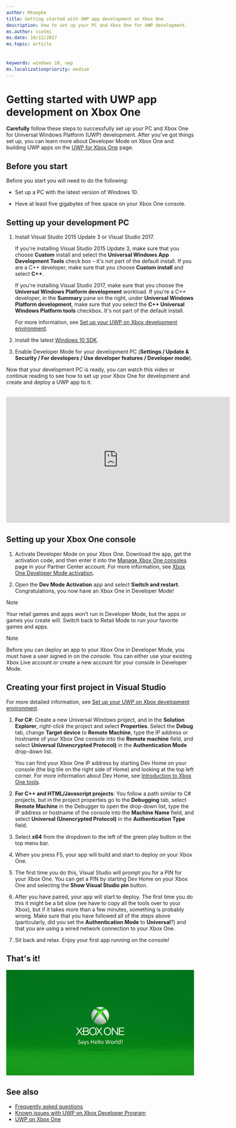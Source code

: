 ```yaml
---
author: Mtoepke
title: Getting started with UWP app development on Xbox One
description: How to set up your PC and Xbox One for UWP development.
ms.author: scotmi
ms.date: 10/12/2017
ms.topic: article


keywords: windows 10, uwp
ms.localizationpriority: medium
---
```


# Getting started with UWP app development on Xbox One

**Carefully** follow these steps to successfully set up your PC and Xbox One for Universal Windows Platform (UWP) development. After you’ve got things set up, you can learn more about Developer Mode on Xbox One and building UWP apps on the [UWP for Xbox One](index.md) page. 

## Before you start

Before you start you will need to do the following:
-	Set up a PC with the latest version of Windows 10.
<!-- -	Install Microsoft Visual Studio 2015 Update 3 or Microsoft Visual Studio 2017.

    > [!NOTE]
    > Visual Studio 2017 is required if you are using the Windows 10, build 15063 SDK. -->

- Have at least five gigabytes of free space on your Xbox One console.

## Setting up your development PC

1.	Install Visual Studio 2015 Update 3 or Visual Studio 2017.

    If you're installing Visual Studio 2015 Update 3, make sure that you choose **Custom** install and select the **Universal Windows App Development Tools** check box – it's not part of the default install. If you are a C++ developer, make sure that you choose **Custom install** and select **C++**.

    If you're installing Visual Studio 2017, make sure that you choose the **Universal Windows Platform development** workload. If you're a C++ developer, in the **Summary** pane on the right, under **Universal Windows Platform development**, make sure that you select the **C++ Universal Windows Platform tools** checkbox. It's not part of the default install.

    For more information, see [Set up your UWP on Xbox development environment](development-environment-setup.md).

2.	Install the latest [Windows 10 SDK](https://developer.microsoft.com/windows/downloads/windows-10-sdk).

3.  Enable Developer Mode for your development PC (**Settings / Update & Security / For developers / Use developer features / Developer mode**).

Now that your development PC is ready, you can watch this video or continue reading to see how to set up your Xbox One for development and create and deploy a UWP app to it.
</br>
</br>
<iframe src="https://channel9.msdn.com/Events/Xbox/App-Dev-on-Xbox/Get-started-with-App-Dev-on-Xbox/player#time=51s:paused" width="600" height="338"  allowFullScreen frameBorder="0"></iframe>

## Setting up your Xbox One console

1.	Activate Developer Mode on your Xbox One. Download the app, get the activation code, and then enter it into the [Manage Xbox One consoles](https://partner.microsoft.com/xboxactivate) page in your Partner Center account. For more information, see [Xbox One Developer Mode activation](devkit-activation.md). 

2.	Open the **Dev Mode Activation** app and select **Switch and restart**. Congratulations, you now have an Xbox One in Developer Mode!
  
  > [!NOTE]
  > Your retail games and apps won’t run in Developer Mode, but the apps or games you create will. Switch back to Retail Mode to run your favorite games and apps.
    
  > [!NOTE]
  > Before you can deploy an app to your Xbox One in Developer Mode, you must have a user signed in on the console. You can either use your existing Xbox Live account or create a new account for your console in Developer Mode. 

## Creating your first project in Visual Studio

For more detailed information, see [Set up your UWP on Xbox development environment](development-environment-setup.md).

1.	**For C#**: Create a new Universal Windows project, and in the **Solution Explorer**, right-click the project and select **Properties**. Select the **Debug** tab, change **Target device** to **Remote Machine**, type the IP address or hostname of your Xbox One console into the **Remote machine** field, and select **Universal (Unencrypted Protocol)** in the **Authentication Mode** drop-down list.   

    You can find your Xbox One IP address by starting Dev Home on your console (the big tile on the right side of Home) and looking at the top left corner. For more information about Dev Home, see [Introduction to Xbox One tools](introduction-to-xbox-tools.md).  

2.	**For C++ and HTML/Javascript projects**: You follow a path similar to C# projects, but in the project properties go to the **Debugging** tab, select **Remote Machine** in the Debugger to open the drop-down list, type the IP address or hostname of the console into the **Machine Name** field, and select **Universal (Unencrypted Protocol)** in the **Authentication Type** field.

3. Select **x64** from the dropdown to the left of the green play button in the top menu bar.
   
4.	When you press F5, your app will build and start to deploy on your Xbox One.
  
5.	The first time you do this, Visual Studio will prompt you for a PIN for your Xbox One. You can get a PIN by starting Dev Home on your Xbox One and selecting the **Show Visual Studio pin** button.
  
6.	After you have paired, your app will start to deploy. The first time you do this it might be a bit slow (we have to copy all the tools over to your Xbox), but if it takes more than a few minutes, something is probably wrong. Make sure that you have followed all of the steps above (particularly, did you set the **Authentication Mode** to **Universal**?) and that you are using a wired network connection to your Xbox One.  

7. Sit back and relax. Enjoy your first app running on the console!  

## That's it!

![Hello World](images/getting-started-hello-world.png)

## See also  
- [Frequently asked questions](frequently-asked-questions.md)  
- [Known issues with UWP on Xbox Developer Program](known-issues.md)
- [UWP on Xbox One](index.md) 
